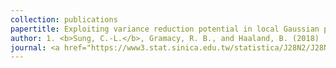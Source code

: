 ```yaml
---
collection: publications
papertitle: Exploiting variance reduction potential in local Gaussian process search
author: 1. <b>Sung, C.-L.</b>, Gramacy, R. B., and Haaland, B. (2018)
journal: <a href="https://www3.stat.sinica.edu.tw/statistica/J28N2/J28N22/J28N22.html">Statistica Sinica Journal</a>, 28(2):577-600.
---
```

